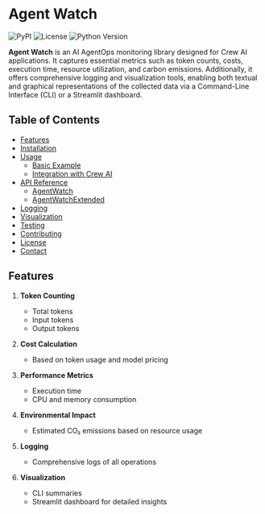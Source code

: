 # Agent Watch

![PyPI](https://img.shields.io/pypi/v/agent-watch)
![License](https://img.shields.io/pypi/l/agent-watch)
![Python Version](https://img.shields.io/pypi/pyversions/agent-watch)

**Agent Watch** is an AI AgentOps monitoring library designed for Crew AI applications. It captures essential metrics such as token counts, costs, execution time, resource utilization, and carbon emissions. Additionally, it offers comprehensive logging and visualization tools, enabling both textual and graphical representations of the collected data via a Command-Line Interface (CLI) or a Streamlit dashboard.

## Table of Contents

- [Features](#features)
- [Installation](#installation)
- [Usage](#usage)
  - [Basic Example](#basic-example)
  - [Integration with Crew AI](#integration-with-crew-ai)
- [API Reference](#api-reference)
  - [AgentWatch](#agentwatch)
  - [AgentWatchExtended](#agentwatchextended)
- [Logging](#logging)
- [Visualization](#visualization)
- [Testing](#testing)
- [Contributing](#contributing)
- [License](#license)
- [Contact](#contact)

## Features

1. **Token Counting**
   - Total tokens
   - Input tokens
   - Output tokens

2. **Cost Calculation**
   - Based on token usage and model pricing

3. **Performance Metrics**
   - Execution time
   - CPU and memory consumption

4. **Environmental Impact**
   - Estimated CO₂ emissions based on resource usage

5. **Logging**
   - Comprehensive logs of all operations

6. **Visualization**
   - CLI summaries
   - Streamlit dashboard for detailed insights
